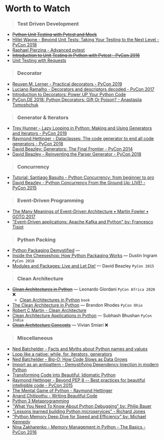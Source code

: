 # Worth to Watch

> ### Test Driven Development

- ~~[Python Unit Testing with Pytest and Mock](https://www.youtube.com/watch?v=DJoffYEPttY)~~
- [Hillel Wayne - Beyond Unit Tests: Taking Your Testing to the Next Level - PyCon 2018](https://www.youtube.com/watch?v=MYucYon2-lk)
- [Raphael Pierzina - Advanced pytest](https://www.youtube.com/watch?v=gJtE-anbcww)
- ~~[Introduction to Unit Testing in Python with Pytest - PyCon 2016](https://www.youtube.com/watch?v=UPanUFVFfzY)~~
- [Unit Testing with Requests](https://www.youtube.com/watch?v=t6MtEnw3Zww)

> ### Decorator

- [Reuven M. Lerner - Practical decorators - PyCon 2019](https://www.youtube.com/watch?v=MjHpMCIvwsY)
- [Luciano Ramalho - Decorators and descriptors decoded - PyCon 2017](https://www.youtube.com/watch?v=81S01c9zytE)
- [Introduction to Decorators: Power UP Your Python Code](https://www.youtube.com/watch?v=VWZAh1QrqRE)
- [PyCon.DE 2018: Python Decorators: Gift Or Poison? - Anastasiia Tymoshchuk](https://www.youtube.com/watch?v=VEexfP68LJs)

> ### Generator & Iterators

- [Trey Hunner - Lazy Looping in Python: Making and Using Generators and Iterators - PyCon 2019](https://www.youtube.com/watch?v=ixiRkUwPI2A)
- [Raymond Hettinger - Dataclasses: The code generator to end all code generators - PyCon 2018](https://www.youtube.com/watch?v=T-TwcmT6Rcw)
- [David Beazley: Generators: The Final Frontier - PyCon 2014](https://www.youtube.com/watch?v=D1twn9kLmYg)
- [David Beazley - Reinventing the Parser Generator - PyCon 2018](https://www.youtube.com/watch?v=zJ9z6Ge-vXs)

> ### Concurrency

- [Tutorial: Santiago Basulto - Python Concurrency: from beginner to pro](https://www.youtube.com/watch?v=18B1pznaU1o)
- [David Beazley - Python Concurrency From the Ground Up: LIVE! - PyCon 2015](https://www.youtube.com/watch?v=MCs5OvhV9S4)

> ### Event-Driven Programming

- [The Many Meanings of Event-Driven Architecture • Martin Fowler • GOTO 2017](https://www.youtube.com/watch?v=STKCRSUsyP0)
- ["Event-Driven applications: Apache Kafka and Python" by: Francesco Tisiot](https://www.youtube.com/watch?v=ea1vdoU5uVo)

> ### Python Packing

- [Python Packaging Demystified](https://www.youtube.com/watch?v=ApDThpsr2Fw) — 
- [Inside the Cheeseshop: How Python Packaging Works](https://www.youtube.com/watch?v=AQsZsgJ30AE) — Dustin Ingram `PyCon 2018`
- [Modules and Packages: Live and Let Die!](https://www.youtube.com/watch?v=0oTh1CXRaQ0) — David Beazley `PyCon 2015`

> ### Clean Architecture

- ~~[Clean Architectures in Python](https://www.youtube.com/watch?v=pKJ4FXijva0)~~ — Leonardo Giordani `PyCon Africa 2020` ❌
  - [Clean Architectures in Python](https://leanpub.com/clean-architectures-in-python) `book`
- [The Clean Architecture in Python](https://www.youtube.com/watch?v=DJtef410XaM) — Brandon Rhodes `PyCon Ohio`
- [Robert C Martin - Clean Architecture](https://www.youtube.com/watch?v=Nltqi7ODZTM)
- [Clean Architecture Applications in Python](https://www.youtube.com/watch?v=p1D-jM4ca2w) — Subhash Bhushan `PyCon India`
- ~~[Clean Architecture Concepts](https://www.youtube.com/watch?v=ouBSPdvbzvw)~~ — Vivian Smiari ❌

> ### Miscellaneous

- [Ned Batchelder - Facts and Myths about Python names and values](https://nedbatchelder.com/text/names1.html)
- [Loop like a native: while, for, iterators, generators](https://nedbatchelder.com/text/iter.html)
- [Ned Batchelder - Big-O: How Code Slows as Data Grows](https://www.youtube.com/watch?v=duvZ-2UK0fc)
- [Import as an antipattern - Demystifying Dependency Injection in modern Python](https://www.youtube.com/watch?v=qkGxy4c64Jg)
- [Transforming Code into Beautiful, Idiomatic Python](https://www.youtube.com/watch?v=OSGv2VnC0go)
- [Raymond Hettinger - Beyond PEP 8 -- Best practices for beautiful intelligible code - PyCon 2015](https://www.youtube.com/watch?v=wf-BqAjZb8M)
- [The Mental Game of Python - Raymond Hettinger](https://www.youtube.com/watch?v=UANN2Eu6ZnM)
- [Anand Chitipothu - Writing Beautiful Code](https://www.youtube.com/watch?v=QIRyr6qvGrY)
- [Python 3 Metaprogramming](https://www.youtube.com/watch?v=sPiWg5jSoZI)
- ["What You Need To Know About Python Debugging" by: Philip Bauer](https://www.youtube.com/watch?v=_OB6VlYKZkU)
- ["Lessons learned building Python microservices" - Richard Jones](https://www.youtube.com/watch?v=jxr3Aar58ig)
- ["Python Memory Deep Dive for Speed and Efficiency" by: Michael Kennedy](https://www.youtube.com/watch?v=A-3_Iw6KNCw)
- [Nina Zakharenko - Memory Management in Python - The Basics - PyCon 2016](https://www.youtube.com/watch?v=F6u5rhUQ6dU)
